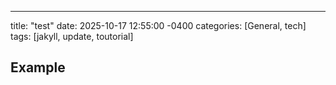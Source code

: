 ---
title: "test"
date: 2025-10-17 12:55:00 -0400
categories: [General, tech]
tags: [jakyll, update, toutorial]

## Example


